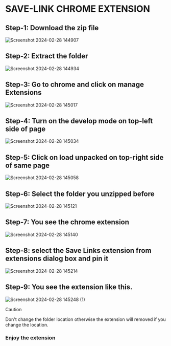 # SAVE-LINK CHROME EXTENSION

## Step-1: Download the zip file
![Screenshot 2024-02-28 144907](https://github.com/Yash-946/Save-Link-Extension/assets/88927053/80c94c29-cf13-4d08-bfa8-ef270c311ddd)

## Step-2: Extract the folder
![Screenshot 2024-02-28 144934](https://github.com/Yash-946/Photos/assets/88927053/54e2e489-9222-4adb-853d-d6e2c2ca746f)

## Step-3: Go to chrome and click on manage Extensions
![Screenshot 2024-02-28 145017](https://github.com/Yash-946/Photos/assets/88927053/c6964148-f6a8-4181-9d74-15875d49cb29)

## Step-4: Turn on the develop mode on top-left side of page
![Screenshot 2024-02-28 145034](https://github.com/Yash-946/Photos/assets/88927053/c3d5cf85-f0b7-47ff-8204-0fe2d68aab5c)

## Step-5: Click on load unpacked on top-right side of same page
![Screenshot 2024-02-28 145058](https://github.com/Yash-946/Photos/assets/88927053/65a21674-8642-4018-89e8-2f78ce87cc8c)

## Step-6: Select the folder you unzipped before
![Screenshot 2024-02-28 145121](https://github.com/Yash-946/Photos/assets/88927053/ccf9ba82-8f97-4dd5-9773-1ae573c00fa6)

## Step-7: You see the chrome extension 
![Screenshot 2024-02-28 145140](https://github.com/Yash-946/Photos/assets/88927053/66a60288-243a-4966-b016-98c1ee1dc967)

## Step-8: select the Save Links extension from extensions dialog box and pin it
![Screenshot 2024-02-28 145214](https://github.com/Yash-946/Photos/assets/88927053/2f5b9518-50d9-439b-b3ae-dcb9e9cdf3d3)

## Step-9: You see the extension like this.
![Screenshot 2024-02-28 145248 (1)](https://github.com/Yash-946/Photos/assets/88927053/fc27e33a-eca6-45b6-948c-694756a6d2f7)

> [!CAUTION]
> Don't change the folder location otherwise the extension will removed if you change the location.

### **Enjoy the extension**


